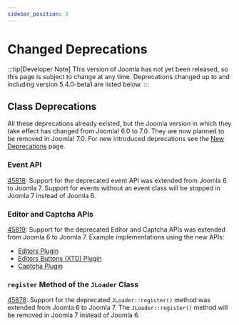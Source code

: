```yaml
---
sidebar_position: 3
---
```


Changed Deprecations
====================

:::tip[Developer Note]
  This version of Joomla has not yet been released, so this page is subject to change at any time.
  Deprecations changed up to and including version 5.4.0-beta1 are listed below.
:::

## Class Deprecations

All these deprecations already existed, but the Joomla version in which they take effect has changed
from Joomla! 6.0 to 7.0. They are now planned to be removed in Joomla! 7.0.
For new introduced deprecations see the [New Deprecations](../new-deprecations) page.

### Event API

[45818](https://github.com/joomla/joomla-cms/pull/45818): Support for the deprecated event API was extended from Joomla 6 to Joomla 7.
Support for events without an event class will be stopped in Joomla 7 instead of Joomla 6.

### Editor and Captcha APIs

[45819](https://github.com/joomla/joomla-cms/pull/45819): Support for the deprecated Editor and Captcha APIs was extended from Joomla 6 to Joomla 7.
Example implementations using the new APIs:
 - [Editors Plugin](/docs/building-extensions/plugins/plugin-examples/editors-plugin)
 - [Editors Buttons (XTD) Plugin](/docs/building-extensions/plugins/plugin-examples/editors-xtd-plugin)
 - [Captcha Plugin](/docs/building-extensions/plugins/plugin-examples/captcha-plugin)

### `register` Method of the `JLoader` Class

[45878](https://github.com/joomla/joomla-cms/pull/45878): Support for the deprecated `JLoader::register()` method was extended from Joomla 6 to Joomla 7.
The `JLoader::register()` method will be removed in Joomla 7 instead of Joomla 6.

